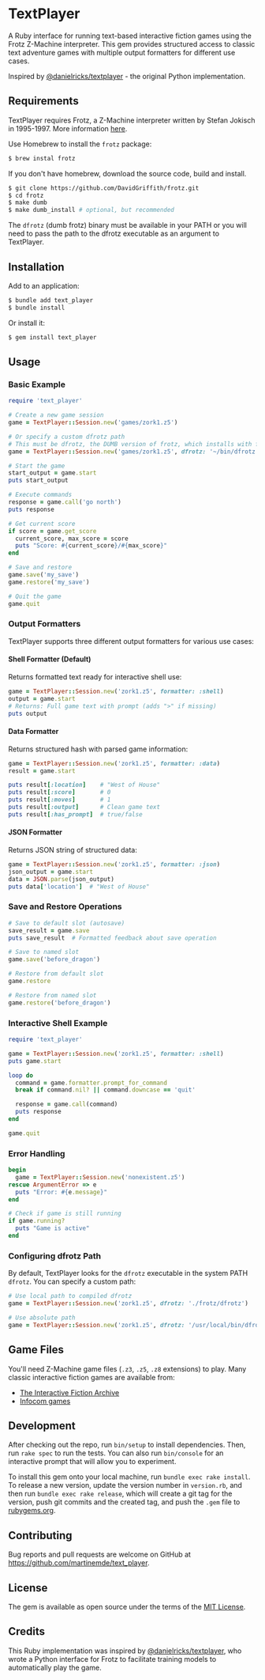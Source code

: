 # TextPlayer

A Ruby interface for running text-based interactive fiction games using the Frotz Z-Machine interpreter. This gem provides structured access to classic text adventure games with multiple output formatters for different use cases.

Inspired by [@danielricks/textplayer](https://davidgriffith.gitlab.io/frotz/) - the original Python implementation.

## Requirements

TextPlayer requires Frotz, a Z-Machine interpreter written by Stefan Jokisch in 1995-1997. More information [here](http://frotz.sourceforge.net/).

Use Homebrew to install the `frotz` package:

```bash
$ brew instal frotz
```

If you don't have homebrew, download the source code, build and install.

```bash
$ git clone https://github.com/DavidGriffith/frotz.git
$ cd frotz
$ make dumb
$ make dumb_install # optional, but recommended
```

The `dfrotz` (dumb frotz) binary must be available in your PATH or you will need to pass the path to the dfrotz executable as an argument to TextPlayer.

## Installation

Add to an application:

```bash
$ bundle add text_player
$ bundle install
```

Or install it:

```bash
$ gem install text_player
```

## Usage

### Basic Example

```ruby
require 'text_player'

# Create a new game session
game = TextPlayer::Session.new('games/zork1.z5')

# Or specify a custom dfrotz path
# This must be dfrotz, the DUMB version of frotz, which installs with frotz.
game = TextPlayer::Session.new('games/zork1.z5', dfrotz: '~/bin/dfrotz')

# Start the game
start_output = game.start
puts start_output

# Execute commands
response = game.call('go north')
puts response

# Get current score
if score = game.get_score
  current_score, max_score = score
  puts "Score: #{current_score}/#{max_score}"
end

# Save and restore
game.save('my_save')
game.restore('my_save')

# Quit the game
game.quit
```

### Output Formatters

TextPlayer supports three different output formatters for various use cases:

#### Shell Formatter (Default)
Returns formatted text ready for interactive shell use:

```ruby
game = TextPlayer::Session.new('zork1.z5', formatter: :shell)
output = game.start
# Returns: Full game text with prompt (adds ">" if missing)
puts output
```

#### Data Formatter
Returns structured hash with parsed game information:

```ruby
game = TextPlayer::Session.new('zork1.z5', formatter: :data)
result = game.start

puts result[:location]    # "West of House"
puts result[:score]       # 0
puts result[:moves]       # 1
puts result[:output]      # Clean game text
puts result[:has_prompt]  # true/false
```

#### JSON Formatter
Returns JSON string of structured data:

```ruby
game = TextPlayer::Session.new('zork1.z5', formatter: :json)
json_output = game.start
data = JSON.parse(json_output)
puts data['location']  # "West of House"
```

### Save and Restore Operations

```ruby
# Save to default slot (autosave)
save_result = game.save
puts save_result  # Formatted feedback about save operation

# Save to named slot
game.save('before_dragon')

# Restore from default slot
game.restore

# Restore from named slot
game.restore('before_dragon')
```

### Interactive Shell Example

```ruby
require 'text_player'

game = TextPlayer::Session.new('zork1.z5', formatter: :shell)
puts game.start

loop do
  command = game.formatter.prompt_for_command
  break if command.nil? || command.downcase == 'quit'

  response = game.call(command)
  puts response
end

game.quit
```

### Error Handling

```ruby
begin
  game = TextPlayer::Session.new('nonexistent.z5')
rescue ArgumentError => e
  puts "Error: #{e.message}"
end

# Check if game is still running
if game.running?
  puts "Game is active"
end
```

### Configuring dfrotz Path

By default, TextPlayer looks for the `dfrotz` executable in the system PATH `dfrotz`. You can specify a custom path:

```ruby
# Use local path to compiled dfrotz
game = TextPlayer::Session.new('zork1.z5', dfrotz: './frotz/dfrotz')

# Use absolute path
game = TextPlayer::Session.new('zork1.z5', dfrotz: '/usr/local/bin/dfrotz')
```

## Game Files

You'll need Z-Machine game files (`.z3`, `.z5`, `.z8` extensions) to play. Many classic interactive fiction games are available from:

- [The Interactive Fiction Archive](https://www.ifarchive.org/)
- [Infocom games](http://www.infocom-if.org/downloads/downloads.html)

## Development

After checking out the repo, run `bin/setup` to install dependencies. Then, run `rake spec` to run the tests. You can also run `bin/console` for an interactive prompt that will allow you to experiment.

To install this gem onto your local machine, run `bundle exec rake install`. To release a new version, update the version number in `version.rb`, and then run `bundle exec rake release`, which will create a git tag for the version, push git commits and the created tag, and push the `.gem` file to [rubygems.org](https://rubygems.org).

## Contributing

Bug reports and pull requests are welcome on GitHub at https://github.com/martinemde/text_player.

## License

The gem is available as open source under the terms of the [MIT License](https://opensource.org/licenses/MIT).

## Credits

This Ruby implementation was inspired by [@danielricks/textplayer](https://github.com/danielricks/textplayer), who wrote a Python interface for Frotz to facilitate training models to automatically play the game.
